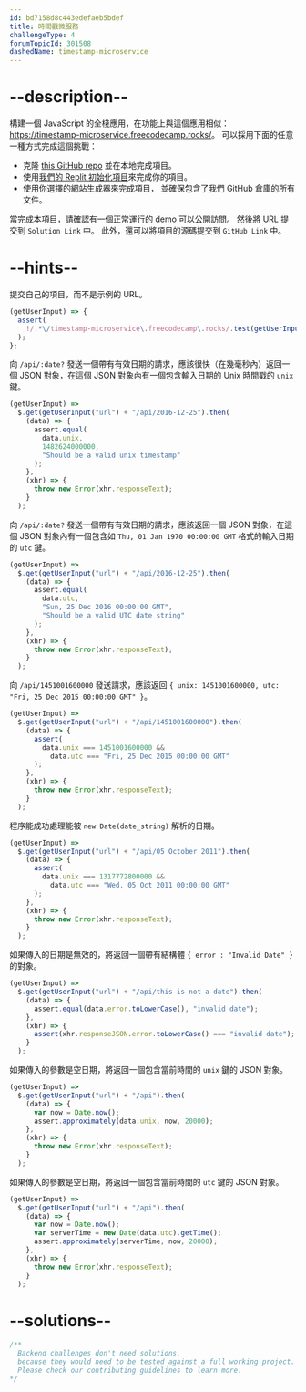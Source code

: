 ```yaml
---
id: bd7158d8c443edefaeb5bdef
title: 時間戳微服務
challengeType: 4
forumTopicId: 301508
dashedName: timestamp-microservice
---
```


# --description--

構建一個 JavaScript 的全棧應用，在功能上與這個應用相似：<https://timestamp-microservice.freecodecamp.rocks/>。 可以採用下面的任意一種方式完成這個挑戰：

- 克隆 [this GitHub repo](https://github.com/freeCodeCamp/boilerplate-project-timestamp/) 並在本地完成項目。
- 使用[我們的 Replit 初始化項目](https://replit.com/github/freeCodeCamp/boilerplate-project-timestamp)來完成你的項目。
- 使用你選擇的網站生成器來完成項目， 並確保包含了我們 GitHub 倉庫的所有文件。

當完成本項目，請確認有一個正常運行的 demo 可以公開訪問。 然後將 URL 提交到 `Solution Link` 中。 此外，還可以將項目的源碼提交到 `GitHub Link` 中。

# --hints--

提交自己的項目，而不是示例的 URL。

```js
(getUserInput) => {
  assert(
    !/.*\/timestamp-microservice\.freecodecamp\.rocks/.test(getUserInput("url"))
  );
};
```

向 `/api/:date?` 發送一個帶有有效日期的請求，應該很快（在幾毫秒內）返回一個 JSON 對象，在這個 JSON 對象內有一個包含輸入日期的 Unix 時間戳的 `unix` 鍵。

```js
(getUserInput) =>
  $.get(getUserInput("url") + "/api/2016-12-25").then(
    (data) => {
      assert.equal(
        data.unix,
        1482624000000,
        "Should be a valid unix timestamp"
      );
    },
    (xhr) => {
      throw new Error(xhr.responseText);
    }
  );
```

向 `/api/:date?` 發送一個帶有有效日期的請求，應該返回一個 JSON 對象，在這個 JSON 對象內有一個包含如 `Thu, 01 Jan 1970 00:00:00 GMT` 格式的輸入日期的 `utc` 鍵。

```js
(getUserInput) =>
  $.get(getUserInput("url") + "/api/2016-12-25").then(
    (data) => {
      assert.equal(
        data.utc,
        "Sun, 25 Dec 2016 00:00:00 GMT",
        "Should be a valid UTC date string"
      );
    },
    (xhr) => {
      throw new Error(xhr.responseText);
    }
  );
```

向 `/api/1451001600000` 發送請求，應該返回 `{ unix: 1451001600000, utc: "Fri, 25 Dec 2015 00:00:00 GMT" }`。

```js
(getUserInput) =>
  $.get(getUserInput("url") + "/api/1451001600000").then(
    (data) => {
      assert(
        data.unix === 1451001600000 &&
          data.utc === "Fri, 25 Dec 2015 00:00:00 GMT"
      );
    },
    (xhr) => {
      throw new Error(xhr.responseText);
    }
  );
```

程序能成功處理能被 `new Date(date_string)` 解析的日期。

```js
(getUserInput) =>
  $.get(getUserInput("url") + "/api/05 October 2011").then(
    (data) => {
      assert(
        data.unix === 1317772800000 &&
          data.utc === "Wed, 05 Oct 2011 00:00:00 GMT"
      );
    },
    (xhr) => {
      throw new Error(xhr.responseText);
    }
  );
```

如果傳入的日期是無效的，將返回一個帶有結構體 `{ error : "Invalid Date" }` 的對象。

```js
(getUserInput) =>
  $.get(getUserInput("url") + "/api/this-is-not-a-date").then(
    (data) => {
      assert.equal(data.error.toLowerCase(), "invalid date");
    },
    (xhr) => {
      assert(xhr.responseJSON.error.toLowerCase() === "invalid date");
    }
  );
```

如果傳入的參數是空日期，將返回一個包含當前時間的 `unix` 鍵的 JSON 對象。

```js
(getUserInput) =>
  $.get(getUserInput("url") + "/api").then(
    (data) => {
      var now = Date.now();
      assert.approximately(data.unix, now, 20000);
    },
    (xhr) => {
      throw new Error(xhr.responseText);
    }
  );
```

如果傳入的參數是空日期，將返回一個包含當前時間的 `utc` 鍵的 JSON 對象。

```js
(getUserInput) =>
  $.get(getUserInput("url") + "/api").then(
    (data) => {
      var now = Date.now();
      var serverTime = new Date(data.utc).getTime();
      assert.approximately(serverTime, now, 20000);
    },
    (xhr) => {
      throw new Error(xhr.responseText);
    }
  );
```

# --solutions--

```js
/**
  Backend challenges don't need solutions, 
  because they would need to be tested against a full working project. 
  Please check our contributing guidelines to learn more.
*/
```
